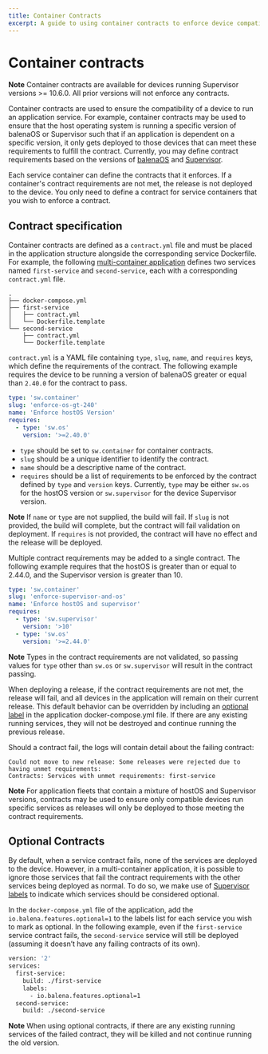```yaml
---
title: Container Contracts
excerpt: A guide to using container contracts to enforce device compatibility
---
```


# Container contracts

__Note__ Container contracts are available for devices running Supervisor versions >= 10.6.0. All prior versions will not enforce any contracts.

Container contracts are used to ensure the compatibility of a device to run an application service. For example, container contracts may be used to ensure that the host operating system is running a specific version of balenaOS or Supervisor such that if an application is dependent on a specific version, it only gets deployed to those devices that can meet these requirements to fulfill the contract. Currently, you may define contract requirements based on the versions of [balenaOS](/reference/OS/overview/2.x/) and [Supervisor](/reference/supervisor/supervisor-api/).

Each service container can define the contracts that it enforces. If a container's contract requirements are not met, the release is not deployed to the device. You only need to define a contract for service containers that you wish to enforce a contract.

## Contract specification

Container contracts are defined as a `contract.yml` file and must be placed in the application structure alongside the corresponding service Dockerfile. For example, the following [multi-container application](/learn/develop/multicontainer/) defines two services named `first-service` and `second-service`, each with a corresponding `contract.yml` file.

```shell
.
├── docker-compose.yml
├── first-service
│   ├── contract.yml
│   └── Dockerfile.template
└── second-service
    ├── contract.yml
    └── Dockerfile.template
```    

`contract.yml` is a YAML file containing `type`, `slug`, `name`, and `requires` keys, which define the requirements of the contract. The following example requires the device to be running a version of balenaOS greater or equal than `2.40.0` for the contract to pass.

```yaml
type: 'sw.container'
slug: 'enforce-os-gt-240'
name: 'Enforce hostOS Version'
requires:
  - type: 'sw.os'
    version: '>=2.40.0'
```

* `type` should be set to `sw.container` for container contracts.
* `slug` should be a unique identifier to identify the contract.
* `name` should be a descriptive name of the contract.
* `requires` should be a list of requirements to be enforced by the contract defined by `type` and `version` keys. Currently, `type` may be either `sw.os` for the hostOS version or `sw.supervisor` for the device Supervisor version. 

__Note__ If `name` or `type` are not supplied, the build will fail. If `slug` is not provided, the build will complete, but the contract will fail validation on deployment. If `requires` is not provided, the contract will have no effect and the release will be deployed.

Multiple contract requirements may be added to a single contract. The following example requires that the hostOS is greater than or equal to 2.44.0, and the Supervisor version is greater than 10.

```yaml
type: 'sw.container'
slug: 'enforce-supervisor-and-os'
name: 'Enforce hostOS and supervisor'
requires:
  - type: 'sw.supervisor'
    version: '>10'
  - type: 'sw.os'
    version: '>=2.44.0'  
```

__Note__ Types in the contract requirements are not validated, so passing values for `type` other than `sw.os` or `sw.supervisor` will result in the contract passing.

When deploying a release, if the contract requirements are not met, the release will fail, and all devices in the application will remain on their current release. This default behavior can be overridden by including an [optional label](#optional-contracts) in the application docker-compose.yml file. If there are any existing running services, they will not be destroyed and continue running the previous release.

Should a contract fail, the logs will contain detail about the failing contract:

```shell
Could not move to new release: Some releases were rejected due to having unmet requirements:
Contracts: Services with unmet requirements: first-service
```

__Note__ For application fleets that contain a mixture of hostOS and Supervisor versions, contracts may be used to ensure only compatible devices run specific services as releases will only be deployed to those meeting the contract requirements.

## Optional Contracts

By default, when a service contract fails, none of the services are deployed to the device. However, in a multi-container application, it is possible to ignore those services that fail the contract requirements with the other services being deployed as normal. To do so, we make use of [Supervisor labels](/learn/develop/multicontainer/#labels) to indicate which services should be considered optional.

In the `docker-compose.yml` file of the application, add the `io.balena.features.optional=1` to the labels list for each service you wish to mark as optional. In the following example, even if the `first-service` service contract fails, the `second-service` service will still be deployed (assuming it doesn’t have any failing contracts of its own).

```Dockerfile
version: '2'
services:
  first-service:
    build: ./first-service
    labels: 
      - io.balena.features.optional=1
  second-service:
    build: ./second-service
```

__Note__ When using optional contracts, if there are any existing running services of the failed contract, they will be killed and not continue running the old version.
